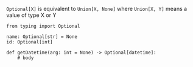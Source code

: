 `Optional[X]` is equivalent to `Union[X, None]` where `Union[X, Y]` means a value of type X or Y
```
from typing import Optional

name: Optional[str] = None
id: Optional[int]

def getDatetime(arg: int = None) -> Optional[datetime]:
    # body

```
